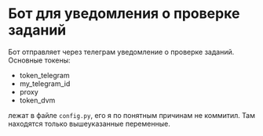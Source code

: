 # Бот для уведомления о проверке заданий

Бот отправляет через телеграм уведомление о проверке заданий. Основные токены:
* token_telegram 
* my_telegram_id 
* proxy 
* token_dvm

лежат в файле `config.py`, его я по понятным причинам не коммитил. Там находятся только вышеуказанные переменные.
